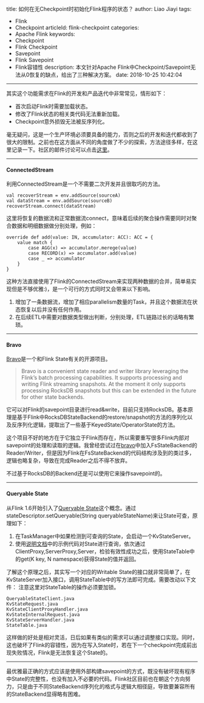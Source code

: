 title: 如何在无Checkpoint时初始化Flink程序的状态？
author: Liao Jiayi
tags:
  - Flink
  - Checkpoint
articleId: flink-checkpoint
categories:
  - Apache Flink
keywords:
  - Checkpoint
  - Flink Checkpoint
  - Savepoint
  - Flink Savepoint
  - Flink容错性
description: 本文针对Apache Flink中Checkpoint/Savepoint无法从0恢复的缺点，给出了三种解决方案。
date: 2018-10-25 10:42:04
---
其实这个功能需求在Flink的开发和产品迭代中非常常见，情形如下：

* 首次启动Flink时需要加载状态。
* 修改了Flink状态的相关类代码无法重新加载。
* Checkpoint意外损毁无法被反序列化。

毫无疑问，这是一个生产环境必须要具备的能力，否则之后的开发和迭代都收到了很大的限制。之前也在这方面从不同的角度做了不少的探索，方法途径多样，在这里记录一下。社区的邮件讨论可以点击[这里](http://mail-archives.apache.org/mod_mbox/flink-dev/201808.mbox/%3CCAMZk55au_G3F5_eREPCr59n5BbROS3W_4FN_TjVY4_PPtBK4pQ@mail.gmail.com%3E)。

***

#### ConnectedStream
利用ConnectedStream是一个不需要二次开发并且很取巧的方法。

```
val recoverStream = env.addSource(sourceA)
val dataStream = env.addSource(sourceB)
recoverStream.connect(dataStream)
```
这里将恢复的数据流和正常数据流connect，意味着后续的聚合操作需要同时对聚合数据和明细数据做分别处理，例如：

```
override def add(value: IN, accumulator: ACC): ACC = {
    value match {
        case AGG(x) => accumulator.merege(value)
        case RECORD(x) => accumulator.add(value)
        case _ => accumulator
    }
}
```
这种方法直接使用了Flink的ConnectedStream来实现两种数据的合并，简单易实现但是不够优雅:)，是一个可行的方式同时又会带来以下影响。

1. 增加了一条数据流，增加了相应parallelism数量的Task，并且这个数据流在状态恢复以后并没有任何作用。
2. 在后续ETL中需要对数据类型做出判断，分别处理，ETL链路过长的话略有繁琐。

***

#### Bravo
[Bravo](https://github.com/king/bravo)是一个和Flink State有关的开源项目。
> Bravo is a convenient state reader and writer library leveraging the Flink’s batch processing capabilities. It supports processing and writing Flink streaming snapshots. At the moment it only supports processing RocksDB snapshots but this can be extended in the future for other state backends.

它可以对Flink的savepoint目录进行read&write，目前只支持RocksDB。基本原理是基于Flink中RocksDBStateBackend的restore/snapshot的方法的序列化以及反序列化逻辑，提取出了一些基于KeyedState/OperatorState的方法。  

这个项目不好的地方在于它独立于Flink而存在，所以需要重写很多Flink内部对savepoint的处理和读取的逻辑。我曾经尝试过在[bravo](https://github.com/king/bravo)中加入FsStateBackend的Reader/Writer，但是因为Flink在FsStateBackend的代码结构涉及到的类过多，逻辑也略复杂，导致在完成Reader之后不得不放弃。  

不过基于RocksDB的Backend还是可以使用它来操作savepoint的。

*** 

#### Queryable State
从Flink 1.6开始引入了[Queryable State](https://ci.apache.org/projects/flink/flink-docs-release-1.6/dev/stream/state/queryable_state.html)这个概念。通过stateDescriptor.setQueryable(String queryableStateName)来让State可查，原理如下：

1. 在TaskManager中如果检测到可查询的State，会启动一个KvStateServer。
2. 使用[说明文档](https://ci.apache.org/projects/flink/flink-docs-release-1.6/dev/stream/state/queryable_state.html)中的示例代码对State进行查询，依次通过ClientProxy,ServerProxy,Server，检验有效性成功之后，使用StateTable中的get(K key, N namespace)获得State的值并返回。

了解这个原理之后，其实写一个对应的Writable State的接口就非常简单了，在KvStateServer加入接口，调用StateTable中的写方法即可完成。需要改动以下文件：
注意这里对StateTable的操作必须要加锁。  

```
QueryableStateClient.java
KvStateRequest.java
KvStateClientProxyHandler.java
KvStateInternalRequest.java
KvStateServerHandler.java
StateTable.java
```

这样做的好处是相对灵活，日后如果有类似的需求可以通过调整接口实现。同时，这也破坏了Flink的容错性，因为在写入State时，若在下一个checkpoint完成前出现失败情况，Flink是无法恢复这个State的。

*** 
最优雅最正确的方式应该是使用外部构建savepoint的方式，既没有破坏现有程序中State的完整性，也没有加入不必要的代码。Flink社区目前也在朝这个方向努力，只是由于不同StateBackend序列化的格式与逻辑大相径庭，导致要兼容所有的StateBackend显得略有困难。



